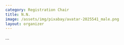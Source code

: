```yaml
---
category: Registration Chair
title: N.N.
image: /assets/img/pixabay/avatar-2025541_male.png
layout: organizer
---
```


...
